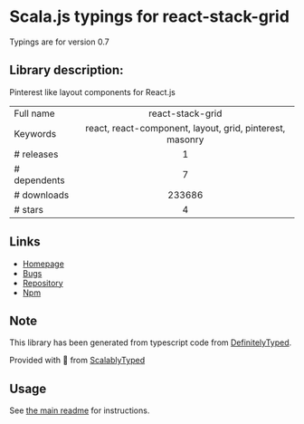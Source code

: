 
# Scala.js typings for react-stack-grid

Typings are for version 0.7

## Library description:
Pinterest like layout components for React.js

|                    |                 |
| ------------------ | :-------------: |
| Full name          | react-stack-grid |
| Keywords           | react, react-component, layout, grid, pinterest, masonry |
| # releases         | 1 |
| # dependents       | 7 |
| # downloads        | 233686 |
| # stars            | 4 |

## Links
- [Homepage](https://github.com/tsuyoshiwada/react-stack-grid#readme)
- [Bugs](https://github.com/tsuyoshiwada/react-stack-grid/issues)
- [Repository](https://github.com/tsuyoshiwada/react-stack-grid)
- [Npm](https://www.npmjs.com/package/react-stack-grid)
    


## Note
This library has been generated from typescript code from [DefinitelyTyped](https://definitelytyped.org).

Provided with :purple_heart: from [ScalablyTyped](https://github.com/oyvindberg/ScalablyTyped)

## Usage
See [the main readme](../../readme.md) for instructions.


